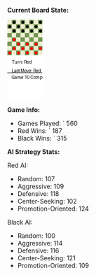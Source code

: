 
**Current Board State:**  
<!-- START_GIF -->
![Checkers Game](./checkers_game.gif)
<!-- END_GIF -->

**Game Info:**  
- Games Played: `<!-- GAMES_PLAYED --> 560
- Red Wins: `<!-- RED_WINS --> 187
- Black Wins: `<!-- BLACK_WINS --> 315

<!-- AI_STATS -->
**AI Strategy Stats:**

Red AI:
- Random: 107
- Aggressive: 109
- Defensive: 118
- Center-Seeking: 102
- Promotion-Oriented: 124

Black AI:
- Random: 100
- Aggressive: 114
- Defensive: 116
- Center-Seeking: 121
- Promotion-Oriented: 109
